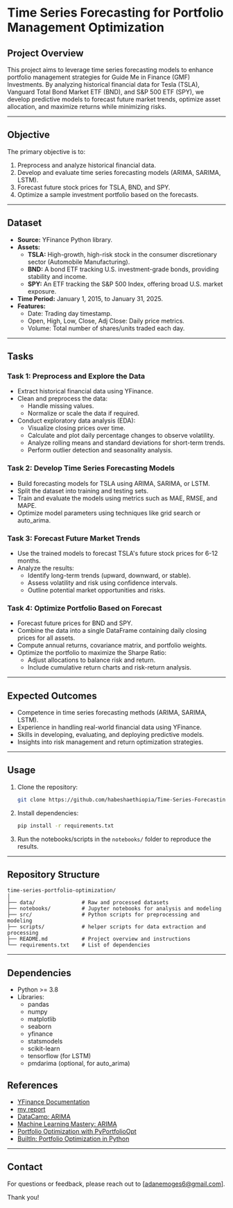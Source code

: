 # Time Series Forecasting for Portfolio Management Optimization



## **Project Overview**
This project aims to leverage time series forecasting models to enhance portfolio management strategies for Guide Me in Finance (GMF) Investments. By analyzing historical financial data for Tesla (TSLA), Vanguard Total Bond Market ETF (BND), and S&P 500 ETF (SPY), we develop predictive models to forecast future market trends, optimize asset allocation, and maximize returns while minimizing risks.

---

## **Objective**
The primary objective is to:
1. Preprocess and analyze historical financial data.
2. Develop and evaluate time series forecasting models (ARIMA, SARIMA, LSTM).
3. Forecast future stock prices for TSLA, BND, and SPY.
4. Optimize a sample investment portfolio based on the forecasts.

---

## **Dataset**
- **Source:** YFinance Python library.
- **Assets:** 
  - **TSLA:** High-growth, high-risk stock in the consumer discretionary sector (Automobile Manufacturing).
  - **BND:** A bond ETF tracking U.S. investment-grade bonds, providing stability and income.
  - **SPY:** An ETF tracking the S&P 500 Index, offering broad U.S. market exposure.
- **Time Period:** January 1, 2015, to January 31, 2025.
- **Features:**
  - Date: Trading day timestamp.
  - Open, High, Low, Close, Adj Close: Daily price metrics.
  - Volume: Total number of shares/units traded each day.

---

## **Tasks**

### **Task 1: Preprocess and Explore the Data**
- Extract historical financial data using YFinance.
- Clean and preprocess the data:
  - Handle missing values.
  - Normalize or scale the data if required.
- Conduct exploratory data analysis (EDA):
  - Visualize closing prices over time.
  - Calculate and plot daily percentage changes to observe volatility.
  - Analyze rolling means and standard deviations for short-term trends.
  - Perform outlier detection and seasonality analysis.

### **Task 2: Develop Time Series Forecasting Models**
- Build forecasting models for TSLA using ARIMA, SARIMA, or LSTM.
- Split the dataset into training and testing sets.
- Train and evaluate the models using metrics such as MAE, RMSE, and MAPE.
- Optimize model parameters using techniques like grid search or auto_arima.

### **Task 3: Forecast Future Market Trends**
- Use the trained models to forecast TSLA's future stock prices for 6-12 months.
- Analyze the results:
  - Identify long-term trends (upward, downward, or stable).
  - Assess volatility and risk using confidence intervals.
  - Outline potential market opportunities and risks.

### **Task 4: Optimize Portfolio Based on Forecast**
- Forecast future prices for BND and SPY.
- Combine the data into a single DataFrame containing daily closing prices for all assets.
- Compute annual returns, covariance matrix, and portfolio weights.
- Optimize the portfolio to maximize the Sharpe Ratio:
  - Adjust allocations to balance risk and return.
  - Include cumulative return charts and risk-return analysis.

---

## **Expected Outcomes**
- Competence in time series forecasting methods (ARIMA, SARIMA, LSTM).
- Experience in handling real-world financial data using YFinance.
- Skills in developing, evaluating, and deploying predictive models.
- Insights into risk management and return optimization strategies.

---

## **Usage**
1. Clone the repository:
   ```bash
   git clone https://github.com/habeshaethiopia/Time-Series-Forecasting.git
   ```
2. Install dependencies:
   ```bash
   pip install -r requirements.txt
   ```
3. Run the notebooks/scripts in the `notebooks/` folder to reproduce the results.

---

## **Repository Structure**
```
time-series-portfolio-optimization/
│
├── data/               # Raw and processed datasets
├── notebooks/          # Jupyter notebooks for analysis and modeling
├── src/                # Python scripts for preprocessing and modeling
├── scripts/            # helper scripts for data extraction and processing
├── README.md           # Project overview and instructions
└── requirements.txt    # List of dependencies
```

---

## **Dependencies**
- Python >= 3.8
- Libraries:
  - pandas
  - numpy
  - matplotlib
  - seaborn
  - yfinance
  - statsmodels
  - scikit-learn
  - tensorflow (for LSTM)
  - pmdarima (optional, for auto_arima)

## **References**
 - [YFinance Documentation](https://pypi.org/project/yfinance/)
 - [my report](https://docs.google.com/document/d/1c2l5SAtIC4XbVt6c-dvUnKD5LkETewIJek5uhkvbTuw/edit?usp=sharing)
- [DataCamp: ARIMA](https://www.datacamp.com/tutorial/arima)
- [Machine Learning Mastery: ARIMA](https://machinelearningmastery.com/arima-for-time-series-forecasting-with-python/)
- [Portfolio Optimization with PyPortfolioOpt](https://github.com/robertmartin8/PyPortfolioOpt)
- [BuiltIn: Portfolio Optimization in Python](https://builtin.com/data-science/portfolio-optimization-python)

---

## **Contact**
For questions or feedback, please reach out to [adanemoges6@gmail.com].  

Thank you!